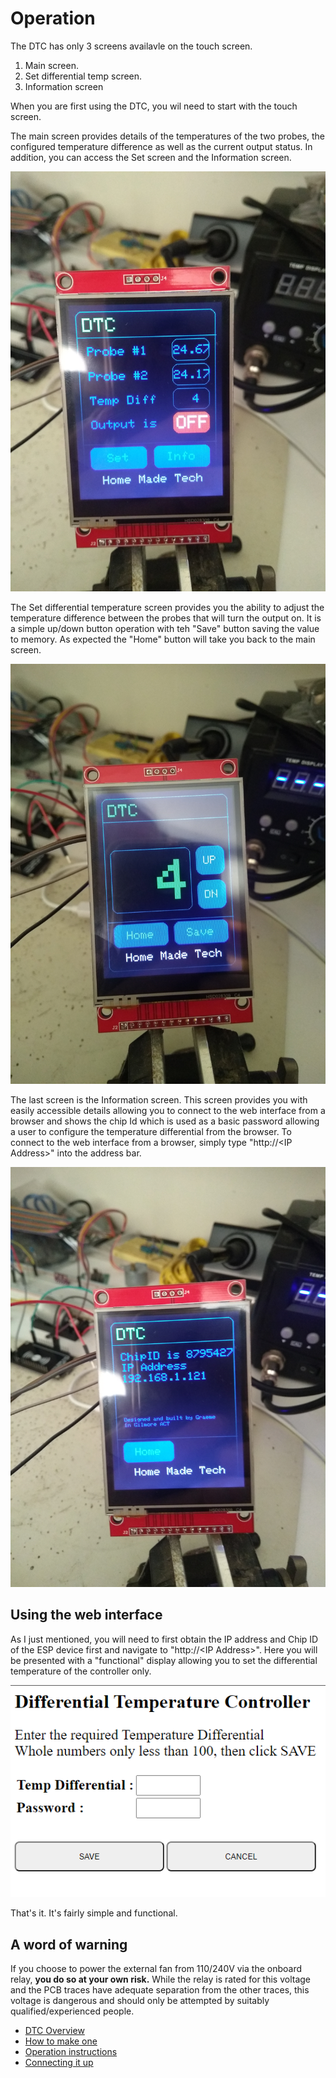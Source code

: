 # Operation

The DTC has only 3 screens availavle on the touch screen.

1. Main screen.
2. Set differential temp screen.
3. Information screen

When you are first using the DTC, you wil need to start with the touch screen.

The main screen provides details of the temperatures of the two probes, the configured temperature difference as well as the current output status. In addition, you can access the Set screen and the Information screen.

![Main screen](/Images/DTCMainScreen.png)

The Set differential temperature screen provides you the ability to adjust the temperature difference between the probes that will turn the output on. It is a simple up/down button operation with teh "Save" button saving the value to memory. As expected the "Home" button will take you back to the main screen.

![Set Differential Temperature Screen](/Images/DTCChangeTemp.png)

The last screen is the Information screen. This screen provides you with easily accessible details allowing you to connect to the web interface from a browser and shows the chip Id which is used as a basic password allowing a user to configure the temperature differential from the browser. To connect to the web interface from a browser, simply type "http://\<IP Address>" into the address bar. 

![Information Screen](/Images/DTCInfoScreen.png)

## Using the web interface

As I just mentioned, you will need to first obtain the IP address and Chip ID of the ESP device first and navigate to "http://\<IP Address>". Here you will be presented with a "functional" display allowing you to set the differential temperature of the controller only. 

![Web Interface](/Images/WebInterface.PNG)

That's it. It's fairly simple and functional.

## A word of warning

If you choose to power the external fan from 110/240V via the onboard relay, **you do so at your own risk.** While the relay is rated for this voltage and the PCB traces have adequate separation from the other traces, this voltage is dangerous and should only be attempted by suitably qualified/experienced people.

- [DTC Overview](/README.md)
- [How to make one](/HowToMake.md)
- [Operation instructions](/Operation.md)
- [Connecting it up](/connecting.md)
